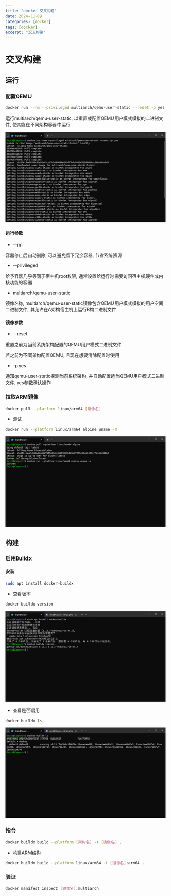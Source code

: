```yaml
---
title: "docker-交叉构建"
date: 2024-11-09
categories: [docker]
tags: [docker]
excerpt: "交叉构建"
---
```


# 交叉构建

## 运行

### 配置QEMU

```sh
docker run --rm --privileged multiarch/qemu-user-static --reset -p yes
```

运行multiarch/qemu-user-static, 以重置或配置QEMU用户模式模拟的二进制文件, 使其能在不同架构容器中运行

![](/Resource/Imgur/20241109_153104.jpg)

#### 运行参数

- --rm

容器停止后自动删除, 可以避免留下冗余容器, 节省系统资源

- --privileged

给予容器几乎等同于宿主机root权限, 通常设置给运行时需要访问宿主机硬件或内核功能的容器

- multiarch/qemu-user-static

镜像名称, multiarch/qemu-user-static镜像包含QEMU用户模式模拟的用户空间二进制文件, 其允许在A架构宿主机上运行B构二进制文件

#### 镜像参数

- --reset

重置之前为当前系统架构配置的QEMU用户模式二进制文件

若之前为不同架构配置QEMU, 且现在想要清除配置时使用

- -p yes

通知qemu-user-static探测当前系统架构, 并自动配置适当QEMU用户模式二进制文件, yes参数确认操作

### 拉取ARM镜像

```sh
docker pull --platform linux/arm64 [镜像名]
```

- 测试

```sh
docker run --platform linux/arm64 alpine uname -m
```

![](/Resource/Imgur/20241109_153630.jpg)

## 构建

### 启用Buildx

#### 安装

```sh
sudo apt install docker-buildx
```

- 查看版本

```sh
docker buildx version
```

![](/Resource/Imgur/20241111_231026.jpg)

- 查看是否启用

```sh
docker buildx ls
```

![](/Resource/Imgur/20241111_231625.jpg)

### 指令

```sh
docker buildx build --platform [架构名] -t [镜像名] .
```

- 构建ARM结构

```sh
docker buildx build --platform linux/arm64 -t [镜像名]:arm64 .
```

### 验证

```sh
docker manifest inspect [镜像名]:multiarch
```